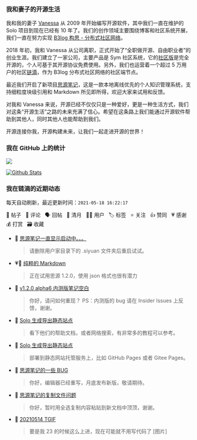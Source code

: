 ### 我和妻子的开源生活

我和我的妻子 [Vanessa](https://github.com/Vanessa219) 从 2009 年开始编写开源软件，其中我们一直在维护的 Solo 项目到现在已经有 10 年了。我们的创作领域主要围绕博客和社区系统开展，我们一直在努力实现 [B3log 构思 - 分布式社区网络](https://ld246.com/article/1546941897596)。

2018 年初，我和 Vanessa 从公司离职，正式开始了“全职做开源、自由职业者”的创业生涯。我们建立了一家公司，主要产品是 Sym 社区系统，它的[社区版](https://github.com/88250/symphony)是完全开源的，个人可基于其开源协议免费使用。另外，我们也运营着一个超过 5 万用户的社区[链滴](https://ld246.com)，作为 B3log 分布式社区网络的社区端节点。

最近我们开启了新项目[思源笔记](https://github.com/siyuan-note/siyuan)，这是一款本地离线优先的个人知识管理系统，支持细粒度块级引用和 Markdown 所见即所得，欢迎大家来试用和反馈。

对我和 Vanessa 来说，开源已经不仅仅只是一种爱好，更是一种生活方式，我们对这条“开源生活”之路的未来充满了信心。希望在这条路上我们能通过开源软件帮助到其他人，同时其他人也能帮助到我们。

开源连接你我，开源构建未来，让我们一起走进开源的世界！

### 我在 GitHub 上的统计

<a title="Hits" target="_blank" href="https://github.com/88250/88250"><img src="https://hits.b3log.org/88250/88250.svg"></a>

[![Github Stats](https://github-readme-stats.vercel.app/api?username=88250&theme=tokyonight&show_icons=true)](https://github.com/88250)

<!--events start -->

### 我在链滴的近期动态

每天自动刷新，最近更新时间：`2021-05-18 16:22:17`

📝 帖子 &nbsp; 💬 评论 &nbsp; 🗣 回帖 &nbsp; 🌙 清月 &nbsp; 👨‍💻 用户 &nbsp; 🏷️ 标签 &nbsp; ⭐️ 关注 &nbsp; 👍 赞同 &nbsp; 💗 感谢 &nbsp; 💰 打赏 &nbsp; 🗃 收藏

* 💬 [思源笔记一直显示启动中。。。](https://ld246.com/article/1621239025967/comment/1621242399780#comments)

  > 请删除用户家目录下的 .siyuan 文件夹后重启试试。
* 💗💬 [纯粹的 Markdown](https://ld246.com/article/1619080345258/comment/1621166227147#comments)

  > 正在试用思源 1.2.0，使用 json 格式也很有潜力
* 💬 [v1.2.0 alpha6 内测版笔记空白](https://ld246.com/article/1621156364344/comment/1621166153986#comments)

  > 你好，请问如何重现？ PS：内测版的 bug 请在 Insider Issues 上反馈，谢谢。
* 💬 [Solo 生成导出静态站点](https://ld246.com/article/1579053576274/comment/1621077367624#comments)

  > 看下他们的帮助文档，或者网络搜索，有非常多的教程可以参考。
* 💬 [Solo 生成导出静态站点](https://ld246.com/article/1579053576274/comment/1621074911254#comments)

  > 部署到静态网站托管服务上，比如 GitHub Pages 或者 Gitee Pages。
* 💬 [思源笔记的一些 BUG](https://ld246.com/article/1620971693995/comment/1620980973994#comments)

  > 你好，编辑器已经重写，月底发布新版，敬请期待。
* 💬 [思源笔记的复制文件问题](https://ld246.com/article/1620955449379/comment/1620957119345#comments)

  > 你好，暂时用全选复制内容粘贴到新文档中顶顶，谢谢。
* 💬 [20210514 TGIF](https://ld246.com/article/1620953372740/comment/1620954060376#comments)

  > 要是我 23 的时候这么上进，现在可能就不用写代码了 [图片]


<!--events end -->
